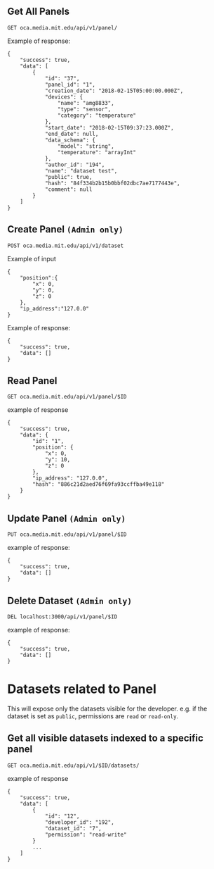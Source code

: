 ## Get All Panels
```
GET oca.media.mit.edu/api/v1/panel/
```

Example of response:
```
{
	"success": true,
	"data": [
		{
			"id": "37",
			"panel_id": "1",
			"creation_date": "2018-02-15T05:00:00.000Z",
			"devices": {
				"name": "amg8833",
				"type": "sensor",
				"category": "temperature"
			},
			"start_date": "2018-02-15T09:37:23.000Z",
			"end_date": null,
			"data_schema": {
				"model": "string",
				"temperature": "arrayInt"
			},
			"author_id": "194",
			"name": "dataset test",
			"public": true,
			"hash": "84f334b2b15b0bbf02dbc7ae7177443e",
			"comment": null
		}
	]
}

```

## Create Panel ```(Admin only)```
```
POST oca.media.mit.edu/api/v1/dataset
```

Example of input
```
{
	"position":{
		"x": 0,
		"y": 0,
		"z": 0
	},
	"ip_address":"127.0.0"
}
```

Example of response:
```
{
	"success": true,
	"data": []
}
```

## Read Panel
```
GET oca.media.mit.edu/api/v1/panel/$ID
```

example of response
```
{
	"success": true,
	"data": {
		"id": "1",
		"position": {
			"x": 0,
			"y": 10,
			"z": 0
		},
		"ip_address": "127.0.0",
		"hash": "886c21d2aed76f69fa93ccffba49e118"
	}
}
```

## Update Panel ```(Admin only)```
```
PUT oca.media.mit.edu/api/v1/panel/$ID
```

example of response:
```
{
	"success": true,
	"data": []
}
```
## Delete Dataset ```(Admin only)```
```
DEL localhost:3000/api/v1/panel/$ID
```
example of response:
```
{
	"success": true,
	"data": []
}
```

# Datasets related to Panel
This will expose only the datasets visible for the developer. e.g. if the dataset is set as ```public```, permissions are ```read``` or ```read-only```.

## Get all visible datasets indexed to a specific panel
```
GET oca.media.mit.edu/api/v1/$ID/datasets/
```

example of response

```
{
	"success": true,
	"data": [
		{
			"id": "12",
			"developer_id": "192",
			"dataset_id": "7",
			"permission": "read-write"
		}
        ...
	]
}
```
